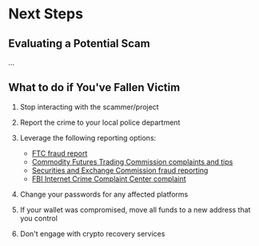 # Next Steps

## Evaluating a Potential Scam

...

## What to do if You've Fallen Victim

1. Stop interacting with the scammer/project
2. Report the crime to your local police department
3. Leverage the following reporting options:

   * [FTC fraud report](https://reportfraud.ftc.gov/)
   * [Commodity Futures Trading Commission complaints and tips](https://www.cftc.gov/complaint)
   * [Securities and Exchange Commission fraud reporting](https://www.sec.gov/submit-tip-or-complaint/tips-complaints-resources/report-suspected-securities-fraud-or-wrongdoing)
   * [FBI Internet Crime Complaint Center complaint](https://www.ic3.gov/Home/FileComplaint)

4. Change your passwords for any affected platforms
5. If your wallet was compromised, move all funds to a new address that you control
6. Don't engage with crypto recovery services

